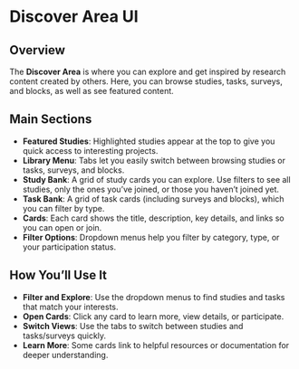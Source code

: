 # Discover Area UI

## Overview  
The **Discover Area** is where you can explore and get inspired by research content created by others. Here, you can browse studies, tasks, surveys, and blocks, as well as see featured content.

## Main Sections  

- **Featured Studies**: Highlighted studies appear at the top to give you quick access to interesting projects.  
- **Library Menu**: Tabs let you easily switch between browsing studies or tasks, surveys, and blocks.  
- **Study Bank**: A grid of study cards you can explore. Use filters to see all studies, only the ones you’ve joined, or those you haven’t joined yet.  
- **Task Bank**: A grid of task cards (including surveys and blocks), which you can filter by type.  
- **Cards**: Each card shows the title, description, key details, and links so you can open or join.  
- **Filter Options**: Dropdown menus help you filter by category, type, or your participation status.  

## How You’ll Use It  

- **Filter and Explore**: Use the dropdown menus to find studies and tasks that match your interests.  
- **Open Cards**: Click any card to learn more, view details, or participate.  
- **Switch Views**: Use the tabs to switch between studies and tasks/surveys quickly.  
- **Learn More**: Some cards link to helpful resources or documentation for deeper understanding.  
